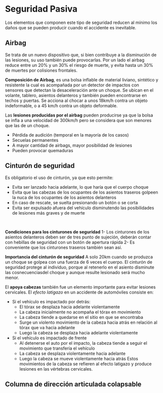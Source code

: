 # Seguridad Pasiva
Los elementos que componen este tipo de seguridad reducen al mínimo los daños que se pueden producir cuando el accidente es inevitable.

## Airbag
Se trata de un nuevo dispositivo que, si bien contribuye a la disminución de las lesiones, su uso también puede provocarlas.
Por un lado el airbag reduce entre un 20% y un 30% el riesgo de muerte, y evita hasta un 30% de muertes por colisiones frontales.
<br>

**Composición de Airbag**, es una bolsa inflable de material liviano, sintético y resistente la cual es acompañada por un detector de impactos con sensores que detectan la desaceleración ante un choque.
Se ubican en el volante, tablero, asientos delanteros y también pueden encontrarse en techos y puertas.
Se acciona al chocar a unos 18km/h contra un objeto indeformable, o a 45 km/h contra un objeto deformable.
<br>

Las **lesiones producidas por el airbag** pueden producirse ya que la bolsa se infla a una velocidad de 300km/h pero se considera que son menores que las de un choque.
- Pérdida de audición (temporal en la mayoría de los casos)
- Secuelas permanentes
- A mayor cantidad de airbags, mayor posibilidad de lesiones
- Pueden provocar quemaduras

## Cinturón de seguridad
Es obligatorio el uso de cinturón, ya que esto permite:
- Evita ser lanzado hacia adelante, lo que haría que el cuerpo choque
- Evita que las cabezas de los ocupantes de los asientos traseros golpeen la nuca de los ocupantes de los asientos delanteros
- En caso de rescate, se suelta presionando un botón o se corta
- Evita ser expulsado afuera del vehículo disminutendo las posibilidades de lesiones más graves y de muerte
<br>

**Condiciones para los cinturones de seguridad**
1- Los cinturones de los asientos delanteros deben ser de tres punto de sujeción, deberán contar con hebillas de seguridad con un botón de apertura rápida
2- Es conveniente que los cinturones traseros también sean así.
<br>

**Importancia del cinturón de seguridad**
A solo 20km cuando se produzca un choque se golpea con una fuerza de 6 veces el cuerpo.
El cinturón de seguridad protege al individuo, porque al retenerlo en el asiento disminute las cosnecuenciasdel choque y aunque resulte lesionado será mucho menor.
<br>

El **apoya cabezas** también fue un elemento importante para evitar lesiones cervicales.
El _efecto latigazo_ en un accidente de automóviles consiste en:
- Si el vehículo es impactado por detrás:
    - El tórax se desplaza hacia adelante violentamente
    - La cabeza inicialmente no acompaña el tórax en movimiento
    - La cabeza tiende a quedarse en el sitio en que se encontraba
    - Surge un violento movimiento de la cabeza hacia atrás en relación al tórax que va hacia adelante
    - Luego la cabeza se desplaza hacia adelante violentamente
- Si el vehículo es impactado de frente
    - Al detenerse el auto por el impacto, la cabeza tiende a seguir el movimiento que transfería el vehículo
    - La cabeza se desplaza violentamente hacia adelante
    - Luego la cabeza se mueve violentamente hacia atrás
Estos movimientos de la cabeza se refieren al efecto latigazo y produce lesiones en las vértebras cervicales.

## Columna de dirección articulada colapsable
